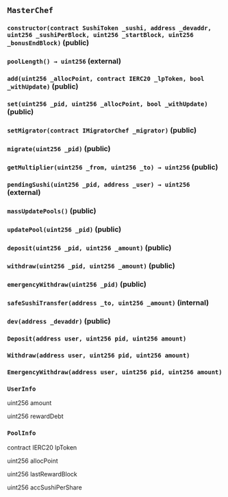 ## `MasterChef`

### `constructor(contract SushiToken _sushi, address _devaddr, uint256 _sushiPerBlock, uint256 _startBlock, uint256 _bonusEndBlock)` (public)

### `poolLength() → uint256` (external)

### `add(uint256 _allocPoint, contract IERC20 _lpToken, bool _withUpdate)` (public)

### `set(uint256 _pid, uint256 _allocPoint, bool _withUpdate)` (public)

### `setMigrator(contract IMigratorChef _migrator)` (public)

### `migrate(uint256 _pid)` (public)

### `getMultiplier(uint256 _from, uint256 _to) → uint256` (public)

### `pendingSushi(uint256 _pid, address _user) → uint256` (external)

### `massUpdatePools()` (public)

### `updatePool(uint256 _pid)` (public)

### `deposit(uint256 _pid, uint256 _amount)` (public)

### `withdraw(uint256 _pid, uint256 _amount)` (public)

### `emergencyWithdraw(uint256 _pid)` (public)

### `safeSushiTransfer(address _to, uint256 _amount)` (internal)

### `dev(address _devaddr)` (public)

### `Deposit(address user, uint256 pid, uint256 amount)`

### `Withdraw(address user, uint256 pid, uint256 amount)`

### `EmergencyWithdraw(address user, uint256 pid, uint256 amount)`

### `UserInfo`

uint256 amount

uint256 rewardDebt

### `PoolInfo`

contract IERC20 lpToken

uint256 allocPoint

uint256 lastRewardBlock

uint256 accSushiPerShare
